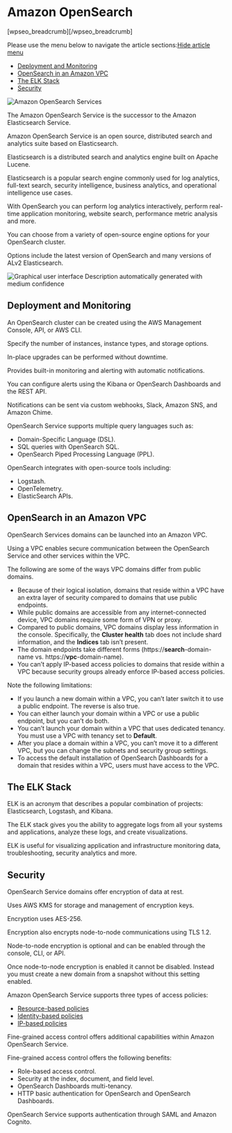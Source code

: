 # Amazon OpenSearch

[wpseo_breadcrumb][/wpseo_breadcrumb]

Please use the menu below to navigate the article sections:[Hide article menu](https://digitalcloud.training/amazon-opensearch/#)

-   [Deployment and Monitoring](https://digitalcloud.training/amazon-opensearch/#deployment-and-monitoring)
-   [OpenSearch in an Amazon VPC](https://digitalcloud.training/amazon-opensearch/#opensearch-in-an-amazon-vpc)
-   [The ELK Stack](https://digitalcloud.training/amazon-opensearch/#the-elk-stack)
-   [Security](https://digitalcloud.training/amazon-opensearch/#security)

![Amazon OpenSearch Services](https://digitalcloud.training/wp-content/uploads/2022/01/Amazon-OpenSearch.jpg)

The Amazon OpenSearch Service is the successor to the Amazon Elasticsearch Service.

Amazon OpenSearch Service is an open source, distributed search and analytics suite based on Elasticsearch.

Elasticsearch is a distributed search and analytics engine built on Apache Lucene.

Elasticsearch is a popular search engine commonly used for log analytics, full-text search, security intelligence, business analytics, and operational intelligence use cases.

With OpenSearch you can perform log analytics interactively, perform real-time application monitoring, website search, performance metric analysis and more.

You can choose from a variety of open-source engine options for your OpenSearch cluster.

Options include the latest version of OpenSearch and many versions of ALv2 Elasticsearch.

![Graphical user interface Description automatically generated with medium confidence](https://digitalcloud.training/wp-content/uploads/2022/01/graphical-user-interface-description-automaticall-3.png)

## Deployment and Monitoring

An OpenSearch cluster can be created using the AWS Management Console, API, or AWS CLI.

Specify the number of instances, instance types, and storage options.

In-place upgrades can be performed without downtime.

Provides built-in monitoring and alerting with automatic notifications.

You can configure alerts using the Kibana or OpenSearch Dashboards and the REST API.

Notifications can be sent via custom webhooks, Slack, Amazon SNS, and Amazon Chime.

OpenSearch Service supports multiple query languages such as:

-   Domain-Specific Language (DSL).
-   SQL queries with OpenSearch SQL.
-   OpenSearch Piped Processing Language (PPL).

OpenSearch integrates with open-source tools including:

-   Logstash.
-   OpenTelemetry.
-   ElasticSearch APIs.

## OpenSearch in an Amazon VPC

OpenSearch Services domains can be launched into an Amazon VPC.

Using a VPC enables secure communication between the OpenSearch Service and other services within the VPC.

The following are some of the ways VPC domains differ from public domains.

-   Because of their logical isolation, domains that reside within a VPC have an extra layer of security compared to domains that use public endpoints.
-   While public domains are accessible from any internet-connected device, VPC domains require some form of VPN or proxy.
-   Compared to public domains, VPC domains display less information in the console. Specifically, the **Cluster health** tab does not include shard information, and the **Indices** tab isn’t present.
-   The domain endpoints take different forms (https://**search**-domain-name vs. https://**vpc**-domain-name).
-   You can’t apply IP-based access policies to domains that reside within a VPC because security groups already enforce IP-based access policies.

Note the following limitations:

-   If you launch a new domain within a VPC, you can’t later switch it to use a public endpoint. The reverse is also true.
-   You can either launch your domain within a VPC or use a public endpoint, but you can’t do both.
-   You can’t launch your domain within a VPC that uses dedicated tenancy. You must use a VPC with tenancy set to **Default**.
-   After you place a domain within a VPC, you can’t move it to a different VPC, but you can change the subnets and security group settings.
-   To access the default installation of OpenSearch Dashboards for a domain that resides within a VPC, users must have access to the VPC.

## The ELK Stack

ELK is an acronym that describes a popular combination of projects: Elasticsearch, Logstash, and Kibana.

The ELK stack gives you the ability to aggregate logs from all your systems and applications, analyze these logs, and create visualizations.

ELK is useful for visualizing application and infrastructure monitoring data, troubleshooting, security analytics and more.

## Security

OpenSearch Service domains offer encryption of data at rest.

Uses AWS KMS for storage and management of encryption keys.

Encryption uses AES-256.

Encryption also encrypts node-to-node communications using TLS 1.2.

Node-to-node encryption is optional and can be enabled through the console, CLI, or API.

Once node-to-node encryption is enabled it cannot be disabled. Instead you must create a new domain from a snapshot without this setting enabled.

Amazon OpenSearch Service supports three types of access policies:

-   [Resource-based policies](https://docs.aws.amazon.com/opensearch-service/latest/developerguide/ac.html#ac-types-resource)
-   [Identity-based policies](https://docs.aws.amazon.com/opensearch-service/latest/developerguide/ac.html#ac-types-identity)
-   [IP-based policies](https://docs.aws.amazon.com/opensearch-service/latest/developerguide/ac.html#ac-types-ip)

Fine-grained access control offers additional capabilities within Amazon OpenSearch Service.

Fine-grained access control offers the following benefits:

-   Role-based access control.
-   Security at the index, document, and field level.
-   OpenSearch Dashboards multi-tenancy.
-   HTTP basic authentication for OpenSearch and OpenSearch Dashboards.

OpenSearch Service supports authentication through SAML and Amazon Cognito.